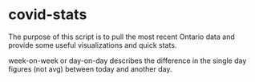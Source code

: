 # covid-stats

The purpose of this script is to pull the most recent Ontario data and provide some useful visualizations and quick stats.

week-on-week or day-on-day describes the difference in the single day figures (not avg) between today and another day.
